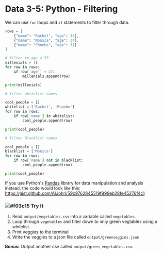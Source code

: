 # Data 3-5: Python - Filtering

We can use `for` loops and `if` statements to filter through data.

```python
rows = [
    {"name": "Rachel", "age": 34},
    {"name": "Monica", "age": 34},
    {"name": "Phoebe", "age": 37}
]

# filter to age < 37
millenials = []
for row in rows:
    if row['age'] < 37:
        millenials.append(row)

print(millenials)
```

```python
# filter whitelist names

cool_people = []
whitelist = ['Rachel', 'Phoebe']
for row in rows:
    if row['name'] in whitelist:
        cool_people.append(row)

print(cool_people)
```

```python
# filter blacklist names

cool_people = []
blacklist = ['Monica']
for row in rows:
    if row['name'] not in blacklist:
        cool_people.append(row)

print(cool_people)
```

If you use Python's [Pandas](https://pandas.pydata.org/) library for data manipulation and analysis instead, the code would look like this: https://gist.github.com/AlJohri/59c9762845519f999eb28fe45276f4c1

### ![#f03c15](https://placehold.it/15/f03c15/000000?text=+) Try It

1. Read `output/vegetables.csv` into a variable called `vegetables`.
2. Loop through `vegetables` and filter down to only green vegtables using a whitelist.
3. Print veggies to the terminal
4. Write the veggies to a json file called `output/greenveggies.json`

**Bonus:** 
Output another csv called `output/green_vegetables.csv`.
